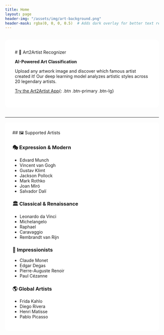 ```yaml
---
title: Home
layout: page
header-img: "/assets/img/art-background.png"
header-mask: rgba(0, 0, 0, 0.5)  # Adds dark overlay for better text readability
---
```


<style>
.hero-content {
    background: rgba(255, 255, 255, 0.95);
    padding: 2rem;
    border-radius: 10px;
    margin: 2rem 0;
}
.artist-section {
    background: rgba(255, 255, 255, 0.9);
    padding: 1.5rem;
    border-radius: 8px;
    margin: 1rem 0;
}
</style>

<div class="hero-content">
# 🎨 Art2Artist Recognizer

**AI-Powered Art Classification**

Upload any artwork image and discover which famous artist created it! Our deep learning model analyzes artistic styles across 20 legendary artists.

[Try the Art2Artist App](/art2artist_recognizer.html){: .btn .btn-primary .btn-lg}
</div>

---

<div class="artist-section">
## 🖼️ Supported Artists

<div class="row">
<div class="col-md-6">

### 🎭 Expression & Modern
- Edvard Munch
- Vincent van Gogh  
- Gustav Klimt
- Jackson Pollock
- Mark Rothko
- Joan Miró
- Salvador Dalí

</div>
<div class="col-md-6">

### 🏛️ Classical & Renaissance
- Leonardo da Vinci
- Michelangelo
- Raphael
- Caravaggio
- Rembrandt van Rijn

</div>
</div>

<div class="row">
<div class="col-md-6">

### 🌅 Impressionists
- Claude Monet
- Edgar Degas
- Pierre-Auguste Renoir
- Paul Cézanne

</div>
<div class="col-md-6">

### 🌎 Global Artists
- Frida Kahlo
- Diego Rivera
- Henri Matisse
- Pablo Picasso

</div>
</div>
</div>
